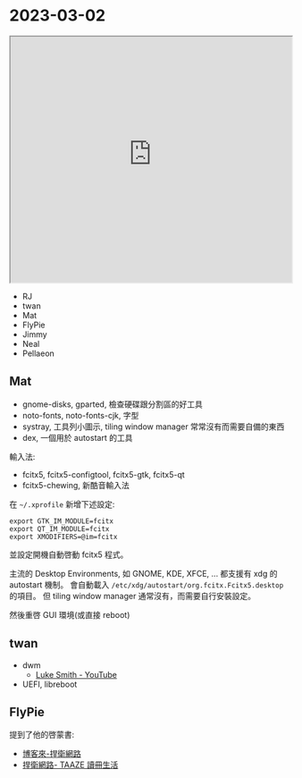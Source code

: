 # 2023-03-02

<iframe src="https://photos.hackingthursday.org/2023-03-02" width="100%" height="440px"></iframe>

- RJ
- twan
- Mat
- FlyPie
- Jimmy
- Neal
- Pellaeon

## Mat

- gnome-disks, gparted, 檢查硬碟跟分割區的好工具
- noto-fonts, noto-fonts-cjk, 字型
- systray, 工具列小圖示, tiling window manager 常常沒有而需要自備的東西
- dex, 一個用於 autostart 的工具


輸入法:

- fcitx5, fcitx5-configtool, fcitx5-gtk, fcitx5-qt
- fcitx5-chewing, 新酷音輸入法

在 `~/.xprofile` 新增下述設定:

```
export GTK_IM_MODULE=fcitx
export QT_IM_MODULE=fcitx
export XMODIFIERS=@im=fcitx
```

並設定開機自動啓動 fcitx5 程式。

主流的 Desktop Environments, 如 GNOME, KDE, XFCE, ... 都支援有 xdg 的 autostart 機制。
會自動載入 `/etc/xdg/autostart/org.fcitx.Fcitx5.desktop` 的項目。
但 tiling window manager 通常沒有，而需要自行安裝設定。

然後重啓 GUI 環境(或直接 reboot)

## twan

- dwm
    - [Luke Smith - YouTube](https://www.youtube.com/c/lukesmithxyz)
- UEFI, libreboot

## FlyPie

提到了他的啓蒙書: 
- [博客來-捍衛網路](https://www.books.com.tw/products/0010071608)
- [捍衛網路- TAAZE 讀冊生活](https://www.taaze.tw/goods/11100328326.html)


